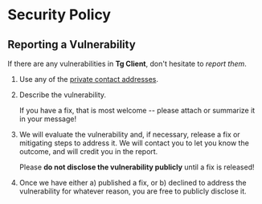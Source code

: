 # Security Policy

## Reporting a Vulnerability

If there are any vulnerabilities in **Tg Client**, don't hesitate to _report them_.

1. Use any of the [private contact addresses](https://github.com/xzima/tg-client#support).
2. Describe the vulnerability.

   If you have a fix, that is most welcome -- please attach or summarize it in your message!

3. We will evaluate the vulnerability and, if necessary, release a fix or mitigating steps to address it. We will contact you to let you know the outcome, and will credit you in the report.

   Please **do not disclose the vulnerability publicly** until a fix is released!

4. Once we have either a) published a fix, or b) declined to address the vulnerability for whatever reason, you are free to publicly disclose it.
